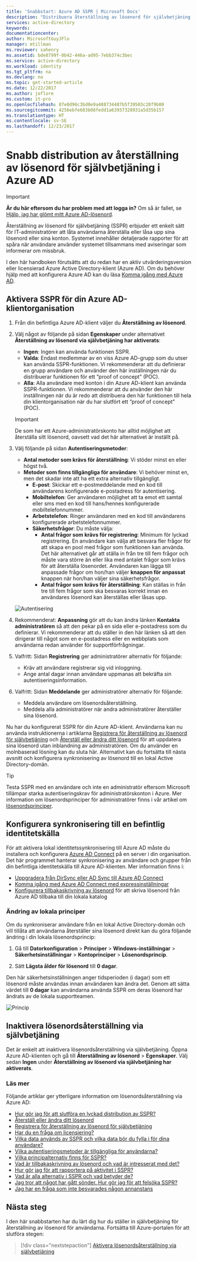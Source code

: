 ```yaml
---
title: 'Snabbstart: Azure AD SSPR | Microsoft Docs'
description: "Distribuera återställning av lösenord för självbetjäning i Azure AD snabbt"
services: active-directory
keywords: 
documentationcenter: 
author: MicrosoftGuyJFlo
manager: mtillman
ms.reviewer: sahenry
ms.assetid: bde8799f-0b42-446a-ad95-7ebb374c3bec
ms.service: active-directory
ms.workload: identity
ms.tgt_pltfrm: na
ms.devlang: na
ms.topic: get-started-article
ms.date: 12/22/2017
ms.author: joflore
ms.custom: it-pro
ms.openlocfilehash: 87e0d96c3bd0e9a488734487b5f39503c28f9b00
ms.sourcegitcommit: 4256ebfe683b08fedd1a63937328931a5d35b157
ms.translationtype: HT
ms.contentlocale: sv-SE
ms.lasthandoff: 12/23/2017
---
```

# <a name="azure-ad-self-service-password-reset-rapid-deployment"></a>Snabb distribution av återställning av lösenord för självbetjäning i Azure AD

> [!IMPORTANT]
> **Är du här eftersom du har problem med att logga in?** Om så är fallet, se [Hjälp, jag har glömt mitt Azure AD-lösenord](active-directory-passwords-update-your-own-password.md).

Återställning av lösenord för självbetjäning (SSPR) erbjuder ett enkelt sätt för IT-administratörer att låta användarna återställa eller låsa upp sina lösenord eller sina konton. Systemet innehåller detaljerade rapporter för att spåra när användare använder systemet tillsammans med aviseringar som informerar om missbruk.

I den här handboken förutsätts att du redan har en aktiv utvärderingsversion eller licensierad Azure Active Directory-klient (Azure AD). Om du behöver hjälp med att konfigurera Azure AD kan du läsa [Komma igång med Azure AD](get-started-azure-ad.md).

## <a name="enable-sspr-for-your-azure-ad-tenant"></a>Aktivera SSPR för din Azure AD-klientorganisation

1. Från din befintliga Azure AD-klient väljer du **Återställning av lösenord**.

2. Välj något av följande på sidan **Egenskaper** under alternativet **Återställning av lösenord via självbetjäning har aktiverats**:
   * **Ingen**: Ingen kan använda funktionen SSPR.
   * **Valda**: Endast medlemmar av en viss Azure AD-grupp som du utser kan använda SSPR-funktionen. Vi rekommenderar att du definierar en grupp användare och använder den här inställningen när du distribuerar funktionen för ett ”proof of concept” (POC).
   * **Alla**: Alla användare med konton i din Azure AD-klient kan använda SSPR-funktionen. Vi rekommenderar att du använder den här inställningen när du är redo att distribuera den här funktionen till hela din klientorganisation när du har slutfört ett ”proof of concept” (POC).

   > [!IMPORTANT]
   > De som har ett Azure-administratörskonto har alltid möjlighet att återställa sitt lösenord, oavsett vad det här alternativet är inställt på. 

3. Välj följande på sidan **Autentiseringsmetoder**:
   * **Antal metoder som krävs för återställning**: Vi stöder minst en eller högst två.
   * **Metoder som finns tillgängliga för användare**: Vi behöver minst en, men det skadar inte att ha ett extra alternativ tillgängligt.
      * **E-post**: Skickar ett e-postmeddelande med en kod till användarens konfigurerade e-postadress för autentisering.
      * **Mobiltelefon**: Ger användaren möjlighet att ta emot ett samtal eller sms med en kod till hans/hennes konfigurerade mobiltelefonnummer.
      * **Arbetstelefon**: Ringer användaren med en kod till användarens konfigurerade arbetstelefonnummer.
      * **Säkerhetsfrågor**: Du måste välja:
         * **Antal frågor som krävs för registrering**: Minimum för lyckad registrering. En användare kan välja att besvara fler frågor för att skapa en pool med frågor som funktionen kan använda. Det här alternativet går att ställa in från tre till fem frågor och måste vara större än eller lika med antalet frågor som krävs för att återställa lösenordet. Användaren kan lägga till anpassade frågor om hon/han väljer **knappen för anpassat** knappen när hon/han väljer sina säkerhetsfrågor.
         * **Antal frågor som krävs för återställning**: Kan ställas in från tre till fem frågor som ska besvaras korrekt innan en användares lösenord kan återställas eller låsas upp.
            
    ![Autentisering][Authentication]

4. Rekommenderat: **Anpassning** gör att du kan ändra länken **Kontakta administratören** så att den pekar på en sida eller e-postadress som du definierar. Vi rekommenderar att du ställer in den här länken så att den dirigerar till något som en e-postadress eller en webbplats som användarna redan använder för supportförfrågningar.

5. Valfritt: Sidan **Registrering** ger administratörer alternativ för följande:
   * Kräv att användare registrerar sig vid inloggning.
   * Ange antal dagar innan användare uppmanas att bekräfta sin autentiseringsinformation.

6. Valfritt: Sidan **Meddelande** ger administratörer alternativ för följande:
   * Meddela användare om lösenordsåterställning.
   * Meddela alla administratörer när andra administratörer återställer sina lösenord.

Nu har du konfigurerat SSPR för din Azure AD-klient. Användarna kan nu använda instruktionerna i artiklarna [Registrera för återställning av lösenord för självbetjäning](active-directory-passwords-reset-register.md) och [Återställ eller ändra ditt lösenord](active-directory-passwords-update-your-own-password.md) för att uppdatera sina lösenord utan inblandning av administratören. Om du använder en molnbaserad lösning kan du sluta här. Alternativt kan du fortsätta till nästa avsnitt och konfigurera synkronisering av lösenord till en lokal Active Directory-domän.

> [!TIP]
> Testa SSPR med en användare och inte en administratör eftersom Microsoft tillämpar starka autentiseringskrav för administratörskonton i Azure. Mer information om lösenordsprinciper för administratörer finns i vår artikel om [lösenordsprinciper](active-directory-passwords-policy.md#administrator-password-policy-differences).

## <a name="configure-synchronization-to-an-existing-identity-source"></a>Konfigurera synkronisering till en befintlig identitetskälla

För att aktivera lokal identitetssynkronisering till Azure AD måste du installera och konfigurera [Azure AD Connect](./connect/active-directory-aadconnect.md) på en server i din organisation. Det här programmet hanterar synkronisering av användare och grupper från din befintliga identitetskälla till Azure AD-klienten. Mer information finns i:

* [Uppgradera från DirSync eller AD Sync till Azure AD Connect](./connect/active-directory-aadconnect-dirsync-deprecated.md)
* [Komma igång med Azure AD Connect med expressinställningar](./connect/active-directory-aadconnect-get-started-express.md)
* [Konfigurera tillbakaskrivning av lösenord](active-directory-passwords-writeback.md#configure-password-writeback) för att skriva lösenord från Azure AD tillbaka till din lokala katalog

### <a name="on-premises-policy-change"></a>Ändring av lokala principer

Om du synkroniserar användare från en lokal Active Directory-domän och vill tillåta att användarna återställer sina lösenord direkt kan du göra följande ändring i din lokala lösenordsprincip:

1. Gå till **Datorkonfiguration** > **Principer** > **Windows-inställningar** > **Säkerhetsinställningar**  >  **Kontoprinciper** > **Lösenordsprincip**.

2. Sätt **Lägsta ålder för lösenord** till  **0 dagar**.

Den här säkerhetsinställningen anger tidsperioden (i dagar) som ett lösenord måste användas innan användaren kan ändra det. Genom att sätta värdet till **0 dagar** kan användarna använda SSPR om deras lösenord har ändrats av de lokala supportteamen.

![Princip][Policy]

## <a name="disable-self-service-password-reset"></a>Inaktivera lösenordsåterställning via självbetjäning

Det är enkelt att inaktivera lösenordsåterställning via självbetjäning. Öppna Azure AD-klienten och gå till **Återställning av lösenord** > **Egenskaper**. Välj sedan **Ingen** under **Återställning av lösenord via självbetjäning har aktiverats**.

### <a name="learn-more"></a>Läs mer
Följande artiklar ger ytterligare information om lösenordsåterställning via Azure AD:

* [Hur gör jag för att slutföra en lyckad distribution av SSPR?](active-directory-passwords-best-practices.md)
* [Återställ eller ändra ditt lösenord](active-directory-passwords-update-your-own-password.md)
* [Registrera för återställning av lösenord för självbetjäning](active-directory-passwords-reset-register.md)
* [Har du en fråga om licensiering?](active-directory-passwords-licensing.md)
* [Vilka data används av SSPR och vilka data bör du fylla i för dina användare?](active-directory-passwords-data.md)
* [Vilka autentiseringsmetoder är tillgängliga för användarna?](active-directory-passwords-how-it-works.md#authentication-methods)
* [Vilka principalternativ finns för SSPR?](active-directory-passwords-policy.md)
* [Vad är tillbakaskrivning av lösenord och vad är intresserat med det?](active-directory-passwords-writeback.md)
* [Hur gör jag för att rapportera på aktivitet i SSPR?](active-directory-passwords-reporting.md)
* [Vad är alla alternativ i SSPR och vad betyder de?](active-directory-passwords-how-it-works.md)
* [Jag tror att något har gått sönder. Hur gör jag för att felsöka SSPR?](active-directory-passwords-troubleshoot.md)
* [Jag har en fråga som inte besvarades någon annanstans](active-directory-passwords-faq.md)

## <a name="next-steps"></a>Nästa steg

I den här snabbstarten har du lärt dig hur du ställer in självbetjäning för återställning av lösenord för användarna. Fortsätta till Azure-portalen för att slutföra stegen:

> [!div class="nextstepaction"]
> [Aktivera lösenordsåterställning via självbetjäning](https://aad.portal.azure.com/#blade/Microsoft_AAD_IAM/ActiveDirectoryMenuBlade/PasswordReset)

[Authentication]: ./media/active-directory-passwords-getting-started/sspr-authentication-methods.png "Azure AD-autentiseringsmetoder som är tillgängliga och den kvantitet som krävs"
[Policy]: ./media/active-directory-passwords-getting-started/password-policy.png "Lokal grupprincip för lösenord angivet till 0 dagar"

